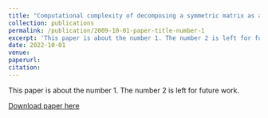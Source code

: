 ```yaml
---
title: "Computational complexity of decomposing a symmetric matrix as a sum of positive semidefinite and diagonal matrices"
collection: publications
permalink: /publication/2009-10-01-paper-title-number-1
excerpt: 'This paper is about the number 1. The number 2 is left for future work.'
date: 2022-10-01
venue: 
paperurl: 
citation: 
---
```

This paper is about the number 1. The number 2 is left for future work.

[Download paper here](http://academicpages.github.io/files/lowrankDiag.pdf)

<!-- Recommended citation: Your Name, You. (2009). "Paper Title Number 1." <i>Journal 1</i>. 1(1). -->
